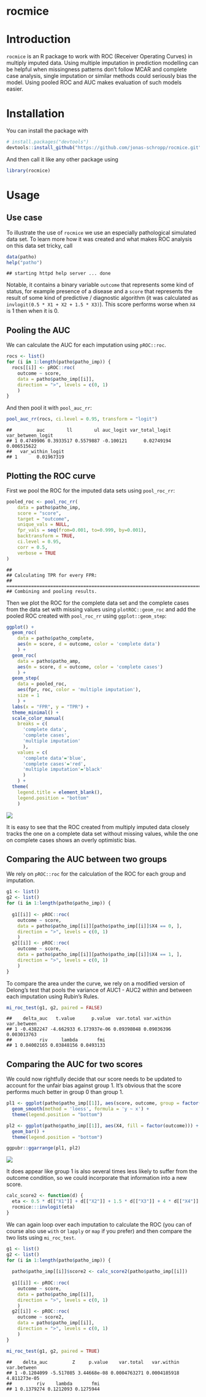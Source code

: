 rocmice
================

# Introduction

`rocmice` is an R package to work with ROC (Receiver Operating Curves)
in multiply imputed data. Using multiple imputation in prediction
modelling can be helpful when missingness patterns don’t follow MCAR and
complete case analysis, single imputation or similar methods could
seriously bias the model. Using pooled ROC and AUC makes evaluation of
such models easier.

# Installation

You can install the package with

``` r
# install.packages("devtools")
devtools::install_github("https://github.com/jonas-schropp/rocmice.git")
```

And then call it like any other package using

``` r
library(rocmice)
```

# Usage

## Use case

To illustrate the use of `rocmice` we use an especially pathological
simulated data set. To learn more how it was created and what makes ROC
analysis on this data set tricky, call

``` r
data(patho)
help("patho")
```

    ## starting httpd help server ... done

Notable, it contains a binary variable `outcome` that represents some
kind of status, for example presence of a disease and a `score` that
represents the result of some kind of predictive / diagnostic algorithm
(it was calculated as `invlogit(0.5 * X1 + X2 + 1.5 * X3)`). This score
performs worse when `X4` is 1 then when it is 0.

## Pooling the AUC

We can calculate the AUC for each imputation using `pROC::roc`.

``` r
rocs <- list()
for (i in 1:length(patho$patho_imp)) {
  rocs[[i]] <- pROC::roc(
    outcome ~ score, 
    data = patho$patho_imp[[i]],
    direction = ">", levels = c(0, 1)
    )
}
```

And then pool it with `pool_auc_rr`:

``` r
pool_auc_rr(rocs, ci.level = 0.95, transform = "logit")
```

    ##         auc        ll        ul auc_logit var_total_logit var_between_logit
    ## 1 0.4749906 0.3933517 0.5579887 -0.100121      0.02749194       0.006515622
    ##   var_within_logit
    ## 1       0.01967319

## Plotting the ROC curve

First we pool the ROC for the imputed data sets using `pool_roc_rr`:

``` r
pooled_roc <- pool_roc_rr(
    data = patho$patho_imp,
    score = "score",
    target = "outcome",
    unique_vals = NULL,
    fpr_vals = seq(from=0.001, to=0.999, by=0.001),
    backtransform = TRUE,
    ci.level = 0.95,
    corr = 0.5,
    verbose = TRUE
)
```

    ## 
    ## Calculating TPR for every FPR: 
    ## ================================================================================
    ## Combining and pooling results.

Then we plot the ROC for the complete data set and the complete cases
from the data set with missing values using `plotROC::geom_roc` and add
the pooled ROC created with `pool_roc_rr` using `ggplot::geom_step`:

``` r
ggplot() + 
  geom_roc(
    data = patho$patho_complete, 
    aes(m = score, d = outcome, color = 'complete data')
    ) +
  geom_roc(
    data = patho$patho_amp, 
    aes(m = score, d = outcome, color = 'complete cases')
    ) +
  geom_step(
    data = pooled_roc, 
    aes(fpr, roc, color = 'multiple imputation'), 
    size = 1
    ) +
  labs(x = "FPR", y = "TPR") +
  theme_minimal() +
  scale_color_manual(
    breaks = c(
      'complete data', 
      'complete cases', 
      'multiple imputation'
      ),
    values = c(
      'complete data'='blue', 
      'complete cases'='red', 
      'multiple imputation'='black'
      )
    ) +
  theme(
    legend.title = element_blank(),
    legend.position = "bottom"
    )
```

![](Readme_files/figure-gfm/unnamed-chunk-8-1.png)<!-- -->

It is easy to see that the ROC created from multiply imputed data
closely tracks the one on a complete data set without missing values,
while the one on complete cases shows an overly optimistic bias.

## Comparing the AUC between two groups

We rely on `pROC::roc` for the calculation of the ROC for each group and
imputation.

``` r
g1 <- list()
g2 <- list()
for (i in 1:length(patho$patho_imp)) {
  
  g1[[i]] <- pROC::roc(
    outcome ~ score, 
    data = patho$patho_imp[[i]][patho$patho_imp[[i]]$X4 == 0, ],
    direction = ">", levels = c(0, 1)
    )
  g2[[i]] <- pROC::roc(
    outcome ~ score, 
    data = patho$patho_imp[[i]][patho$patho_imp[[i]]$X4 == 1, ],
    direction = ">", levels = c(0, 1)
    )
}
```

To compare the area under the curve, we rely on a modified version of
Delong’s test that pools the variance of AUC1 - AUC2 within and between
each imputation using Rubin’s Rules.

``` r
mi_roc_test(g1, g2, paired = FALSE)
```

    ##    delta_auc   t.value      p.value  var.total var.within var.between
    ## 1 -0.4382247 -4.662933 6.173937e-06 0.09398048 0.09036396 0.003013763
    ##          riv     lambda       fmi
    ## 1 0.04002165 0.03848156 0.0493133

## Comparing the AUC for two scores

We could now rightfully decide that our score needs to be updated to
account for the unfair bias against group 1. It’s obvious that the score
performs much better in group 0 than group 1.

``` r
pl1 <- ggplot(patho$patho_imp[[1]], aes(score, outcome, group = factor(X4), color = factor(X4))) + 
  geom_smooth(method = 'loess', formula = 'y ~ x') +
  theme(legend.position = "bottom")

pl2 <- ggplot(patho$patho_imp[[1]], aes(X4, fill = factor(outcome))) + 
  geom_bar() +
  theme(legend.position = "bottom")

ggpubr::ggarrange(pl1, pl2)
```

![](Readme_files/figure-gfm/unnamed-chunk-11-1.png)<!-- -->

It does appear like group 1 is also several times less likely to suffer
from the outcome condition, so we could incorporate that information
into a new score.

``` r
calc_score2 <- function(d) {
  eta <- 0.5 * d[["X1"]] + d[["X2"]] + 1.5 * d[["X3"]] + 4 * d[["X4"]]
  rocmice:::invlogit(eta)
}
```

We can again loop over each imputation to calculate the ROC (you can of
course also use `with` or `lapply` or `map` if you prefer) and then
compare the two lists using `mi_roc_test`.

``` r
g1 <- list()
g2 <- list()
for (i in 1:length(patho$patho_imp)) {
  
  patho$patho_imp[[i]]$score2 <- calc_score2(patho$patho_imp[[i]])
  
  g1[[i]] <- pROC::roc(
    outcome ~ score, 
    data = patho$patho_imp[[i]],
    direction = ">", levels = c(0, 1)
    )
  g2[[i]] <- pROC::roc(
    outcome ~ score2, 
    data = patho$patho_imp[[i]],
    direction = ">", levels = c(0, 1)
    )
}

mi_roc_test(g1, g2, paired = TRUE)
```

    ##    delta_auc         Z     p.value    var.total   var.within  var.between
    ## 1 -0.1204099 -5.517085 3.44668e-08 0.0004763271 0.0004185918 4.811273e-05
    ##         riv    lambda       fmi
    ## 1 0.1379274 0.1212093 0.1275944
